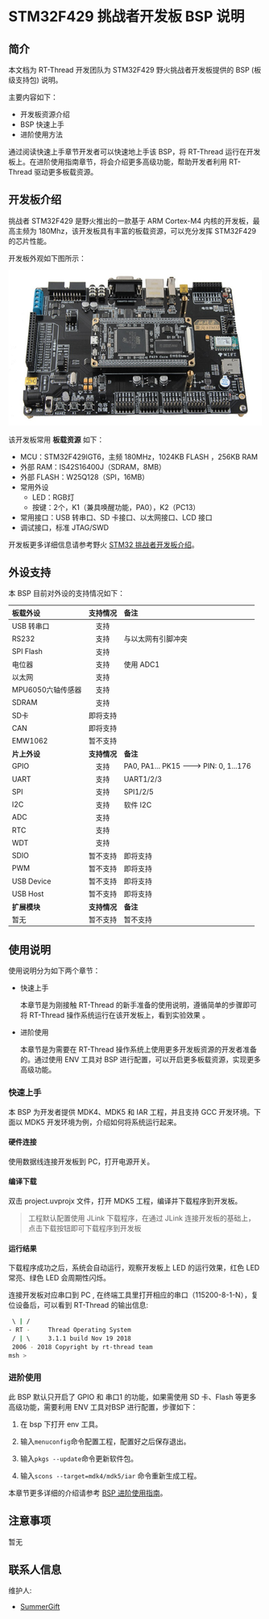# STM32F429 挑战者开发板 BSP 说明

## 简介

本文档为 RT-Thread 开发团队为 STM32F429 野火挑战者开发板提供的 BSP (板级支持包) 说明。

主要内容如下：

- 开发板资源介绍
- BSP 快速上手
- 进阶使用方法

通过阅读快速上手章节开发者可以快速地上手该 BSP，将 RT-Thread 运行在开发板上。在进阶使用指南章节，将会介绍更多高级功能，帮助开发者利用 RT-Thread 驱动更多板载资源。

## 开发板介绍

挑战者 STM32F429 是野火推出的一款基于 ARM Cortex-M4 内核的开发板，最高主频为 180Mhz，该开发板具有丰富的板载资源，可以充分发挥 STM32F429 的芯片性能。

开发板外观如下图所示：

![board](figures/board.jpg)

该开发板常用 **板载资源** 如下：

- MCU：STM32F429IGT6，主频 180MHz，1024KB FLASH ，256KB RAM
- 外部 RAM：IS42S16400J（SDRAM，8MB）
- 外部 FLASH：W25Q128（SPI，16MB）
- 常用外设
  - LED：RGB灯
  - 按键：2个，K1（兼具唤醒功能，PA0），K2（PC13）
- 常用接口：USB 转串口、SD 卡接口、以太网接口、LCD 接口
- 调试接口，标准 JTAG/SWD

开发板更多详细信息请参考野火 [STM32 挑战者开发板介绍](https://fire-stm32.taobao.com/index.htm)。

## 外设支持

本 BSP 目前对外设的支持情况如下：

| **板载外设**      | **支持情况** | **备注**                              |
| :----------------- | :----------: | :------------------------------------- |
| USB 转串口        |     支持     |                                       |
| RS232         |     支持     | 与以太网有引脚冲突                    |
| SPI Flash         |     支持     |                                       |
| 电位器             |     支持     |     使用 ADC1                          |
| 以太网            |     支持     |                                       |
| MPU6050六轴传感器 |     支持     |                   |
| SDRAM             |     支持     |                                       |
| SD卡              |   即将支持   |                                       |
| CAN               |   即将支持   |                                       |
| EMW1062 | 暂不支持 | |
| **片上外设**      | **支持情况** | **备注**                              |
| GPIO              |     支持     | PA0, PA1... PK15 ---> PIN: 0, 1...176 |
| UART              |     支持     | UART1/2/3                             |
| SPI               |     支持     | SPI1/2/5                              |
| I2C               |     支持     | 软件 I2C                              |
| ADC               |     支持     |                                     |
| RTC               |     支持     |                                      |
| WDT               |     支持     |                                       |
| SDIO              |   暂不支持   | 即将支持                              |
| PWM               |   暂不支持   | 即将支持                              |
| USB Device        |   暂不支持   | 即将支持                              |
| USB Host          |   暂不支持   | 即将支持                              |
| **扩展模块**      | **支持情况** | **备注**                              |
| 暂无         |   暂不支持   | 暂不支持                              |

## 使用说明

使用说明分为如下两个章节：

- 快速上手

    本章节是为刚接触 RT-Thread 的新手准备的使用说明，遵循简单的步骤即可将 RT-Thread 操作系统运行在该开发板上，看到实验效果 。

- 进阶使用

    本章节是为需要在 RT-Thread 操作系统上使用更多开发板资源的开发者准备的。通过使用 ENV 工具对 BSP 进行配置，可以开启更多板载资源，实现更多高级功能。


### 快速上手

本 BSP 为开发者提供 MDK4、MDK5 和 IAR 工程，并且支持 GCC 开发环境。下面以 MDK5 开发环境为例，介绍如何将系统运行起来。

#### 硬件连接

使用数据线连接开发板到 PC，打开电源开关。

#### 编译下载

双击 project.uvprojx 文件，打开 MDK5 工程，编译并下载程序到开发板。

> 工程默认配置使用 JLink 下载程序，在通过 JLink 连接开发板的基础上，点击下载按钮即可下载程序到开发板

#### 运行结果

下载程序成功之后，系统会自动运行，观察开发板上 LED 的运行效果，红色 LED 常亮、绿色 LED 会周期性闪烁。

连接开发板对应串口到 PC , 在终端工具里打开相应的串口（115200-8-1-N），复位设备后，可以看到 RT-Thread 的输出信息:

```bash
 \ | /
- RT -     Thread Operating System
 / | \     3.1.1 build Nov 19 2018
 2006 - 2018 Copyright by rt-thread team
msh >
```
### 进阶使用

此 BSP 默认只开启了 GPIO 和 串口1 的功能，如果需使用 SD 卡、Flash 等更多高级功能，需要利用 ENV 工具对BSP 进行配置，步骤如下：

1. 在 bsp 下打开 env 工具。

2. 输入`menuconfig`命令配置工程，配置好之后保存退出。

3. 输入`pkgs --update`命令更新软件包。

4. 输入`scons --target=mdk4/mdk5/iar` 命令重新生成工程。

本章节更多详细的介绍请参考 [BSP 进阶使用指南](../docs/BSP进阶使用指南.md)。

## 注意事项

暂无

## 联系人信息

维护人:

- [SummerGift](https://github.com/SummerGGift)